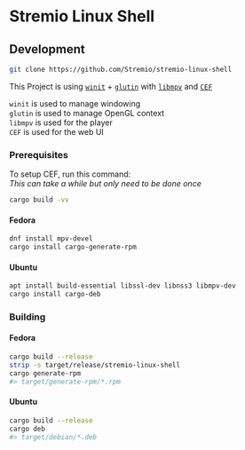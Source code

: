# Stremio Linux Shell

## Development

```bash
git clone https://github.com/Stremio/stremio-linux-shell
```

This Project is using [`winit`](https://github.com/rust-windowing/winit) + [`glutin`](https://github.com/rust-windowing/glutin) with [`libmpv`](https://github.com/mpv-player/mpv/blob/master/DOCS/man/libmpv.rst) and [`CEF`](https://github.com/chromiumembedded/cef)

`winit` is used to manage windowing  
`glutin` is used to manage OpenGL context  
`libmpv` is used for the player  
`CEF` is used for the web UI  

### Prerequisites

To setup CEF, run this command:  
*This can take a while but only need to be done once*
```bash
cargo build -vv
```

#### Fedora
```bash
dnf install mpv-devel
cargo install cargo-generate-rpm
```

#### Ubuntu
```bash
apt install build-essential libssl-dev libnss3 libmpv-dev
cargo install cargo-deb
```

### Building

#### Fedora
```bash
cargo build --release
strip -s target/release/stremio-linux-shell
cargo generate-rpm
#> target/generate-rpm/*.rpm
```

#### Ubuntu
```bash
cargo build --release
cargo deb
#> target/debian/*.deb
```
